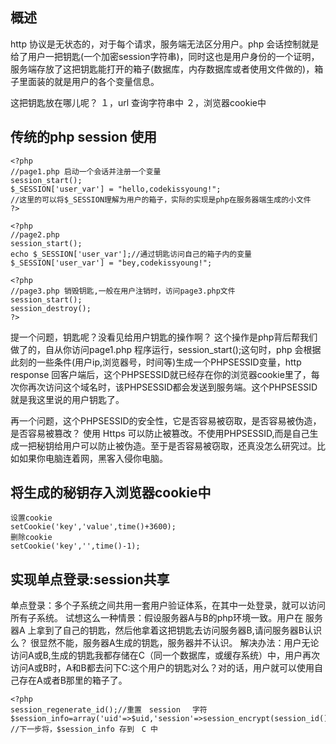 ## 概述 ##

http 协议是无状态的，对于每个请求，服务端无法区分用户。php 会话控制就是给了用户一把钥匙(一个加密session字符串)，同时这也是用户身份的一个证明，服务端存放了这把钥匙能打开的箱子(数据库，内存数据库或者使用文件做的)，箱子里面装的就是用户的各个变量信息。

这把钥匙放在哪儿呢？
１，url 查询字符串中
２，浏览器cookie中

## 传统的php session 使用 ##
```
<?php
//page1.php 启动一个会话并注册一个变量
session_start();
$_SESSION['user_var'] = "hello,codekissyoung!";
//这里的可以将$_SESSION理解为用户的箱子，实际的实现是php在服务器端生成的小文件
?>
```
```
<?php
//page2.php
session_start();
echo $_SESSION['user_var'];//通过钥匙访问自己的箱子内的变量
$_SESSION['user_var'] = "bey,codekissyoung!";
```
```
<?php
//page3.php 销毁钥匙,一般在用户注销时，访问page3.php文件
session_start();
session_destroy();
?>
```
提一个问题，钥匙呢？没看见给用户钥匙的操作啊？
这个操作是php背后帮我们做了的，自从你访问page1.php 程序运行，session_start();这句时，php 会根据此刻的一些条件(用户ip,浏览器号，时间等)生成一个PHPSESSID变量，http response 回客户端后，这个PHPSESSID就已经存在你的浏览器cookie里了，每次你再次访问这个域名时，该PHPSESSID都会发送到服务端。这个PHPSESSID 就是我这里说的用户钥匙了。

再一个问题，这个PHPSESSID的安全性，它是否容易被窃取，是否容易被伪造，是否容易被篡改？
使用 Https 可以防止被篡改。不使用PHPSESSID,而是自己生成一把秘钥给用户可以防止被伪造。至于是否容易被窃取，还真没怎么研究过。比如如果你电脑连着网，黑客入侵你电脑。

## 将生成的秘钥存入浏览器cookie中 ##
```
设置cookie
setCookie('key','value',time()+3600);
删除cookie
setCookie('key','',time()-1);
```

## 实现单点登录:session共享 ##
单点登录：多个子系统之间共用一套用户验证体系，在其中一处登录，就可以访问所有子系统。
试想这么一种情景：假设服务器A与B的php环境一致。用户在 服务器A 上拿到了自己的钥匙，然后他拿着这把钥匙去访问服务器B,请问服务器B认识么？
很显然不能，服务器A生成的钥匙，服务器并不认识。
解决办法：用户无论访问A或B,生成的钥匙我都存储在C（同一个数据库，或缓存系统）中，用户再次访问A或B时，A和B都去问下C:这个用户的钥匙对么？对的话，用户就可以使用自己存在A或者B那里的箱子了。
```
<?php
session_regenerate_id();//重置　session 　字符
$session_info=array('uid'=>$uid,'session'=>session_encrypt(session_id().time()));
//下一步将，$session_info 存到　C 中
```




